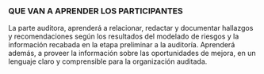 ### QUE VAN A APRENDER LOS PARTICIPANTES

La parte auditora, aprenderá a relacionar, redactar y documentar hallazgos y recomendaciones según los resultados del modelado de riesgos y la información recabada en la etapa preliminar a la auditoría. Aprenderá además, a proveer la información sobre las oportunidades de mejora, en un lenguaje claro y comprensible para la organización auditada.



